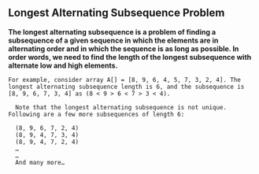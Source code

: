 ## Longest Alternating Subsequence Problem ##

**The longest alternating subsequence is a problem of finding a subsequence of a given sequence in which the elements are in 
alternating order and in which the sequence is as long as possible. In order words, we need to find the length of the longest 
subsequence with alternate low and high elements.**

    For example, consider array A[] = [8, 9, 6, 4, 5, 7, 3, 2, 4]. The longest alternating subsequence length is 6, and the subsequence is 
    [8, 9, 6, 7, 3, 4] as (8 < 9 > 6 < 7 > 3 < 4).

      Note that the longest alternating subsequence is not unique. Following are a few more subsequences of length 6:

      (8, 9, 6, 7, 2, 4)
      (8, 9, 4, 7, 3, 4)
      (8, 9, 4, 7, 2, 4)
      …
      …
      And many more…
